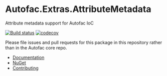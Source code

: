 # Autofac.Extras.AttributeMetadata


Attribute metadata support for Autofac IoC

[![Build status](https://ci.appveyor.com/api/projects/status/1jq4bf5hp4gpx0u1?svg=true)](https://ci.appveyor.com/project/Autofac/autofac-extras-attributemetadata) [![codecov](https://codecov.io/gh/Autofac/Autofac.Extras.AttributeMetadata/branch/develop/graph/badge.svg)](https://codecov.io/gh/Autofac/Autofac.Extras.AttributeMetadata)

Please file issues and pull requests for this package in this repository rather than in the Autofac core repo.

- [Documentation](https://autofac.readthedocs.io/en/latest/advanced/metadata.html)
- [NuGet](https://www.nuget.org/packages/Autofac.Extras.AttributeMetadata)
- [Contributing](https://autofac.readthedocs.io/en/latest/contributors.html)
